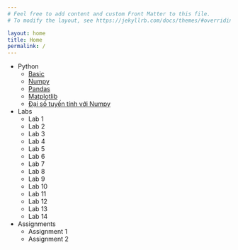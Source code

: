 ```yaml
---
# Feel free to add content and custom Front Matter to this file.
# To modify the layout, see https://jekyllrb.com/docs/themes/#overriding-theme-defaults

layout: home
title: Home
permalink: /
---
```


- Python
    - [Basic](contents/python-basic.html)
    - [Numpy](contents/numpy.html)
    - [Pandas](contents/pandas.html)
    - [Matplotlib](contents/matplotlib.html)
    - [Đại số tuyến tính với Numpy](contents/daisotuyentinh_numpy.html)
- Labs
    - Lab 1
    - Lab 2
    - Lab 3
    - Lab 4
    - Lab 5
    - Lab 6
    - Lab 7
    - Lab 8
    - Lab 9
    - Lab 10
    - Lab 11
    - Lab 12
    - Lab 13
    - Lab 14
- Assignments
    - Assignment 1
    - Assignment 2